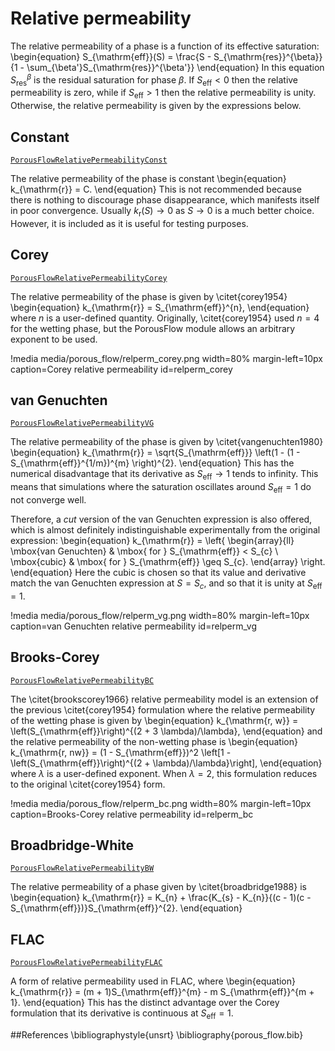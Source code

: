 # Relative permeability

The relative permeability of a phase is a function of its effective
saturation:
\begin{equation}
S_{\mathrm{eff}}(S) = \frac{S - S_{\mathrm{res}}^{\beta}}{1 -
  \sum_{\beta'}S_{\mathrm{res}}^{\beta'}}
\end{equation}
In this equation $S_{\mathrm{res}}^{\beta}$ is the residual
saturation for phase $\beta$.  If $S_{\mathrm{eff}} < 0$ then the
relative permeability is zero, while if $S_{\mathrm{eff}}>1$ then the
relative permeability is unity.  Otherwise, the relative permeability
is given by the expressions below.

## Constant
[`PorousFlowRelativePermeabilityConst`](/porous_flow/PorousFlowRelativePermeabilityConst.md)

The relative permeability of the phase is constant
\begin{equation}
k_{\mathrm{r}} = C.
\end{equation}
This is not recommended because there is nothing to discourage phase
disappearance, which manifests itself in poor convergence.  Usually
$k_{\mathrm{r}}(S) \rightarrow 0$ as $S\rightarrow 0$ is a much better
choice. However, it is included as it is useful for testing purposes.

## Corey
[`PorousFlowRelativePermeabilityCorey`](/porous_flow/PorousFlowRelativePermeabilityCorey.md)

The relative permeability of the phase is given by \citet{corey1954}
\begin{equation}
k_{\mathrm{r}} = S_{\mathrm{eff}}^{n},
\end{equation}
where $n$ is a user-defined quantity. Originally, \citet{corey1954} used $n = 4$ for the wetting phase, but the PorousFlow module allows an arbitrary exponent to be used.

!media media/porous_flow/relperm_corey.png width=80% margin-left=10px caption=Corey relative permeability id=relperm_corey


## van Genuchten
[`PorousFlowRelativePermeabilityVG`](/porous_flow/PorousFlowRelativePermeabilityVG.md)

The relative permeability of the phase is given by \citet{vangenuchten1980}
\begin{equation}
k_{\mathrm{r}} = \sqrt{S_{\mathrm{eff}}} \left(1 - (1 -
S_{\mathrm{eff}}^{1/m})^{m} \right)^{2}.
\end{equation}
This has the numerical disadvantage that its derivative as
$S_{\mathrm{eff}}\rightarrow 1$ tends to infinity.  This means that
simulations where the saturation oscillates around
$S_{\mathrm{eff}}=1$ do not converge well.

Therefore, a *cut* version of the van Genuchten expression is also offered, which is
almost definitely indistinguishable experimentally from the original expression:
\begin{equation}
k_{\mathrm{r}} = \left\{
\begin{array}{ll}
\mbox{van Genuchten} & \mbox{ for } S_{\mathrm{eff}} < S_{c} \\
\mbox{cubic} & \mbox{ for } S_{\mathrm{eff}} \geq S_{c}.
\end{array}
\right.
\end{equation}
Here the cubic is chosen so that its value and derivative match the
van Genuchten expression at $S=S_{c}$, and so that it is unity at
$S_{\mathrm{eff}}=1$.

!media media/porous_flow/relperm_vg.png width=80% margin-left=10px caption=van Genuchten relative permeability id=relperm_vg

## Brooks-Corey
[`PorousFlowRelativePermeabilityBC`](/porous_flow/PorousFlowRelativePermeabilityBC.md)

The \citet{brookscorey1966} relative permeability model is an extension of the previous  \citet{corey1954} formulation where the relative permeability of the wetting phase is given by
\begin{equation}
k_{\mathrm{r, w}} = \left(S_{\mathrm{eff}}\right)^{(2 + 3 \lambda)/\lambda},
\end{equation}
and the relative permeability of the non-wetting phase is
\begin{equation}
k_{\mathrm{r, nw}} = (1 - S_{\mathrm{eff}})^2 \left[1 - \left(S_{\mathrm{eff}}\right)^{(2 + \lambda)/\lambda}\right],
\end{equation}
where $\lambda$ is a user-defined exponent. When $\lambda = 2$, this formulation reduces
to the original \citet{corey1954} form.

!media media/porous_flow/relperm_bc.png width=80% margin-left=10px caption=Brooks-Corey relative permeability id=relperm_bc

## Broadbridge-White
[`PorousFlowRelativePermeabilityBW`](/porous_flow/PorousFlowRelativePermeabilityBW.md)

The relative permeability of a phase given by \citet{broadbridge1988} is
\begin{equation}
k_{\mathrm{r}} = K_{n} + \frac{K_{s} - K_{n}}{(c - 1)(c -
  S_{\mathrm{eff}})}S_{\mathrm{eff}}^{2}.
\end{equation}

## FLAC
[`PorousFlowRelativePermeabilityFLAC`](/porous_flow/PorousFlowRelativePermeabilityFLAC.md)

A form of relative permeability used in FLAC, where
\begin{equation}
k_{\mathrm{r}} = (m + 1)S_{\mathrm{eff}}^{m} - m S_{\mathrm{eff}}^{m + 1}.
\end{equation}
This has the distinct advantage over the Corey formulation that its
derivative is continuous at $S_{\mathrm{eff}}=1$.

##References
\bibliographystyle{unsrt}
\bibliography{porous_flow.bib}
